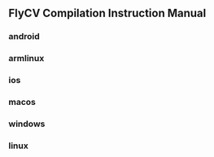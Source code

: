 ## FlyCV Compilation Instruction Manual
### android
### armlinux
### ios
### macos
### windows
### linux
